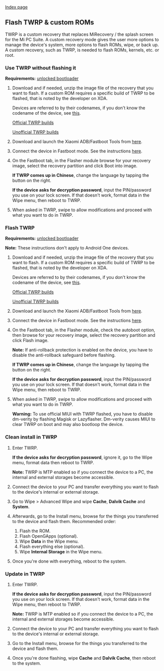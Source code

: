 [Index page](../)

## Flash TWRP & custom ROMs

TWRP is a custom recovery that replaces MiRecovery / the splash screen for the Mi PC Suite. A custom recovery mode gives the user more options to manage the device's system, more options to flash ROMs, wipe, or back up. A custom recovery, such as TWRP, is needed to flash ROMs, kernels, etc. or root.

### Use TWRP without flashing it

**Requirements:** [unlocked bootloader](Unlock_the_bootloader.md)

1. Download and if needed, unzip the image file of the recovery that you want to flash. If a custom ROM requires a specific build of TWRP to be flashed, that is noted by the developer on XDA.

    Devices are referred to by their codenames, if you don't know the codename of the device, see [this](https://i.imgur.com/iZoFg2t.png).

    [Official TWRP builds](https://twrp.me/Devices/)

    [Unofficial TWRP builds](https://www.androidfilehost.com/?w=files&flid=50678)

2. Download and launch the Xiaomi ADB/Fastboot Tools from [here](Tools_for_Xiaomi_devices.md).

3. Connect the device in Fastboot mode. See the instructions [here](https://szaki.github.io/XiaomiADBFastbootTools/).

4. On the Fastboot tab, in the Flasher module browse for your recovery image, select the recovery partition and click Boot into image.

    **If TWRP comes up in Chinese**, change the language by tapping the button on the right.

    **If the device asks for decryption password**, input the PIN/password you use on your lock screen. If that doesn't work, format data in the Wipe menu, then reboot to TWRP.

5. When asked in TWRP, swipe to allow modifications and proceed with what you want to do in TWRP.

### Flash TWRP

**Requirements:** [unlocked bootloader](Unlock_the_bootloader.md)

**Note:** These instructions don't apply to Android One devices.

1. Download and if needed, unzip the image file of the recovery that you want to flash. If a custom ROM requires a specific build of TWRP to be flashed, that is noted by the developer on XDA.

    Devices are referred to by their codenames, if you don't know the codename of the device, see [this](https://i.imgur.com/iZoFg2t.png).

    [Official TWRP builds](https://twrp.me/Devices/)

    [Unofficial TWRP builds](https://www.androidfilehost.com/?w=files&flid=50678)

2. Download and launch the Xiaomi ADB/Fastboot Tools from [here](Tools_for_Xiaomi_devices.md).

3. Connect the device in Fastboot mode. See the instructions [here](https://szaki.github.io/XiaomiADBFastbootTools/).

4. On the Fastboot tab, in the Flasher module, check the autoboot option, then browse for your recovery image, select the recovery partition and click Flash image.

    **Note:** If anti-rollback protection is enabled on the device, you have to disable the anti-rollback safeguard before flashing.

    **If TWRP comes up in Chinese**, change the language by tapping the button on the right.

    **If the device asks for decryption password**, input the PIN/password you use on your lock screen. If that doesn't work, format data in the Wipe menu, then reboot to TWRP.

5. When asked in TWRP, swipe to allow modifications and proceed with what you want to do in TWRP.

    **Warning:** To use official MIUI with TWRP flashed, you have to disable dm-verity by flashing Magisk or Lazyflasher. Dm-verity causes MIUI to clear TWRP on boot and may also bootloop the device.

### Clean install in TWRP

1. Enter TWRP.

    **If the device asks for decryption password**, ignore it, go to the Wipe menu, format data then reboot to TWRP.

    **Note:** TWRP is MTP enabled so if you connect the device to a PC, the internal and external storages become accessible.

2. Connect the device to your PC and transfer everything you want to flash to the device's internal or external storage.

3. Go to Wipe > Advanced Wipe and wipe **Cache**, **Dalvik Cache** and **System**.

4. Afterwards, go to the Install menu, browse for the things you transferred to the device and flash them. Recommended order:

    1. Flash the ROM.
    2. Flash OpenGApps (optional).
    3. Wipe **Data** in the Wipe menu.
    4. Flash everything else (optional).
    5. Wipe **Internal Storage** in the Wipe menu.

5. Once you're done with everything, reboot to the system.

### Update in TWRP

1. Enter TWRP.

    **If the device asks for decryption password**, input the PIN/password you use on your lock screen. If that doesn't work, format data in the Wipe menu, then reboot to TWRP.

    **Note:** TWRP is MTP enabled so if you connect the device to a PC, the internal and external storages become accessible.

2. Connect the device to your PC and transfer everything you want to flash to the device's internal or external storage.

3. Go to the Install menu, browse for the things you transferred to the device and flash them.

4. Once you're done flashing, wipe **Cache** and **Dalvik Cache**, then reboot to the system.

